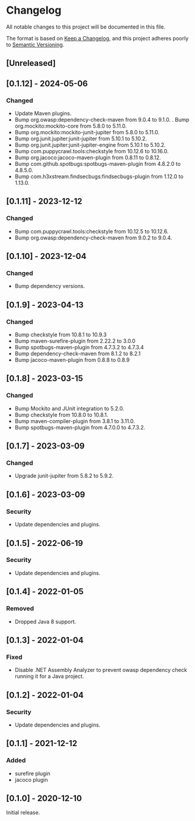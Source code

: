 # Changelog
All notable changes to this project will be documented in this file.

The format is based on [Keep a Changelog](https://keepachangelog.com/en/1.0.0/),
and this project adheres poorly to [Semantic Versioning](https://semver.org/spec/v2.0.0.html).

## [Unreleased]

## [0.1.12] - 2024-05-06
### Changed
- Update Maven plugins.
- Bump org.owasp:dependency-check-maven from 9.0.4 to 9.1.0.
. Bump org.mockito:mockito-core from 5.8.0 to 5.11.0.
- Bump org.mockito:mockito-junit-jupiter from 5.8.0 to 5.11.0.
- Bump org.junit.jupiter:junit-jupiter from 5.10.1 to 5.10.2.
- Bump org.junit.jupiter:junit-jupiter-engine from 5.10.1 to 5.10.2.
- Bump com.puppycrawl.tools:checkstyle from 10.12.6 to 10.16.0.
- Bump org.jacoco:jacoco-maven-plugin from 0.8.11 to 0.8.12.
- Bump com.github.spotbugs:spotbugs-maven-plugin from 4.8.2.0 to 4.8.5.0.
- Bump com.h3xstream.findsecbugs:findsecbugs-plugin from 1.12.0 to 1.13.0.


## [0.1.11] - 2023-12-12
### Changed
- Bump com.puppycrawl.tools:checkstyle from 10.12.5 to 10.12.6.
- Bump org.owasp:dependency-check-maven from 9.0.2 to 9.0.4.

## [0.1.10] - 2023-12-04
### Changed
- Bump dependency versions.

## [0.1.9] - 2023-04-13
### Changed
- Bump checkstyle from 10.8.1 to 10.9.3
- Bump maven-surefire-plugin from 2.22.2 to 3.0.0
- Bump spotbugs-maven-plugin from 4.7.3.2 to 4.7.3.4
- Bump dependency-check-maven from 8.1.2 to 8.2.1
- Bump jacoco-maven-plugin from 0.8.8 to 0.8.9

## [0.1.8] - 2023-03-15
### Changed
- Bump Mockito and JUnit integration to 5.2.0.
- Bump checkstyle from 10.8.0 to 10.8.1.
- Bump maven-compiler-plugin from 3.8.1 to 3.11.0.
- Bump spotbugs-maven-plugin from 4.7.0.0 to 4.7.3.2.

## [0.1.7] - 2023-03-09
### Changed
- Upgrade junit-jupiter from 5.8.2 to 5.9.2.

## [0.1.6] - 2023-03-09
### Security
- Update dependencies and plugins.

## [0.1.5] - 2022-06-19
### Security
- Update dependencies and plugins.

## [0.1.4] - 2022-01-05
### Removed
- Dropped Java 8 support.

## [0.1.3] - 2022-01-04
### Fixed
- Disable .NET Assembly Analyzer to prevent owasp dependency check running it for a Java project.

## [0.1.2] - 2022-01-04
### Security
- Update dependencies and plugins.

## [0.1.1] - 2021-12-12
### Added
- surefire plugin
- jacoco plugin

## [0.1.0] - 2020-12-10

Initial release.
